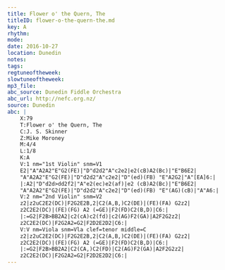 ```yaml
---
title: Flower o' the Quern, The
titleID: flower-o-the-quern-the.md
key: A
rhythm: 
mode:
date: 2016-10-27
location: Dunedin
notes:
tags:
regtuneoftheweek:
slowtuneoftheweek:
mp3_file:
abc_source: Dunedin Fiddle Orchestra
abc_url: http://nefc.org.nz/
source: Dunedin
abc: |
    X:79
    T:Flower o' the Quern, The
    C:J. S. Skinner
    Z:Mike Moroney
    M:4/4
    L:1/8
    K:A
    V:1 nm="1st Violin" snm=V1
    E2|"A"A2A2"E"G2(FE)|"D"d2d2"A"c2e2|e2(cB)A2(Bc)|"E"B6E2|
    "A"A2A2"E"G2(FE)|"D"d2d2"A"c2e2|"D"(ed)(FB) "E"A2G2|"A"[EA]6:|
    |:A2|"D"d2d>dd2f2|"A"e2(ec)e2(af)|e2 (cB)A2(Bc)|"E"B6E2|
    "A"A2A2"E"G2(FE)|"D"d2d2"A"c2e2|"D"(ed)(FB) "E"(AG)(cB)|"A"A6:|
    V:2 nm="2nd Violin" snm=V2
    z2|z2uC2E2(DC)|F2G2E2B,2|C2(A,B,)C2(DE)|(FE)(FA) G2z2|
    z2C2E2(DC)|(FE)(FG) A2 (=GE)|F2(FD)C2(B,D)|C6:|
    |:=G2|F2B>BB2A2|c2(cA)c2(fd)|c2(AG)F2(GA)|A2F2G2z2|
    z2C2E2(DC)|F2G2A2=G2|F2D2E2D2|C6:|
    V:V nm=Viola snm=Vla clef=tenor middle=C
    z2|z2uC2E2(DC)|F2G2E2B,2|C2(A,B,)C2(DE)|(FE)(FA) G2z2|
    z2C2E2(DC)|(FE)(FG) A2 (=GE)|F2(FD)C2(B,D)|C6:|
    |:=G2|F2B>BB2A2|C2(CA,)C2(FD)|C2(AG)F2(GA)|A2F2G2z2|
    z2C2E2(DC)|F2G2A2=G2|F2D2E2D2|C6:|
---
```


